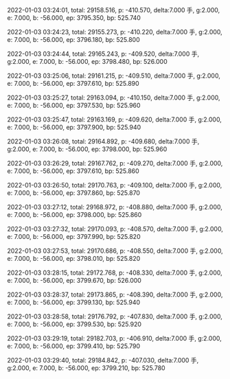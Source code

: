 2022-01-03 03:24:01, total: 29158.516, p: -410.570, delta:7.000 手, g:2.000, e: 7.000, b: -56.000, ep: 3795.350, bp: 525.740

2022-01-03 03:24:23, total: 29155.273, p: -410.220, delta:7.000 手, g:2.000, e: 7.000, b: -56.000, ep: 3796.180, bp: 525.800

2022-01-03 03:24:44, total: 29165.243, p: -409.520, delta:7.000 手, g:2.000, e: 7.000, b: -56.000, ep: 3798.480, bp: 526.000

2022-01-03 03:25:06, total: 29161.215, p: -409.510, delta:7.000 手, g:2.000, e: 7.000, b: -56.000, ep: 3797.610, bp: 525.890

2022-01-03 03:25:27, total: 29163.094, p: -410.150, delta:7.000 手, g:2.000, e: 7.000, b: -56.000, ep: 3797.530, bp: 525.960

2022-01-03 03:25:47, total: 29163.169, p: -409.620, delta:7.000 手, g:2.000, e: 7.000, b: -56.000, ep: 3797.900, bp: 525.940

2022-01-03 03:26:08, total: 29164.892, p: -409.680, delta:7.000 手, g:2.000, e: 7.000, b: -56.000, ep: 3798.000, bp: 525.960

2022-01-03 03:26:29, total: 29167.762, p: -409.270, delta:7.000 手, g:2.000, e: 7.000, b: -56.000, ep: 3797.610, bp: 525.860

2022-01-03 03:26:50, total: 29170.763, p: -409.100, delta:7.000 手, g:2.000, e: 7.000, b: -56.000, ep: 3797.860, bp: 525.870

2022-01-03 03:27:12, total: 29168.972, p: -408.880, delta:7.000 手, g:2.000, e: 7.000, b: -56.000, ep: 3798.000, bp: 525.860

2022-01-03 03:27:32, total: 29170.093, p: -408.570, delta:7.000 手, g:2.000, e: 7.000, b: -56.000, ep: 3797.990, bp: 525.820

2022-01-03 03:27:53, total: 29170.686, p: -408.550, delta:7.000 手, g:2.000, e: 7.000, b: -56.000, ep: 3798.010, bp: 525.820

2022-01-03 03:28:15, total: 29172.768, p: -408.330, delta:7.000 手, g:2.000, e: 7.000, b: -56.000, ep: 3799.670, bp: 526.000

2022-01-03 03:28:37, total: 29173.865, p: -408.390, delta:7.000 手, g:2.000, e: 7.000, b: -56.000, ep: 3799.130, bp: 525.940

2022-01-03 03:28:58, total: 29176.792, p: -407.830, delta:7.000 手, g:2.000, e: 7.000, b: -56.000, ep: 3799.530, bp: 525.920

2022-01-03 03:29:19, total: 29182.703, p: -406.910, delta:7.000 手, g:2.000, e: 7.000, b: -56.000, ep: 3799.410, bp: 525.790

2022-01-03 03:29:40, total: 29184.842, p: -407.030, delta:7.000 手, g:2.000, e: 7.000, b: -56.000, ep: 3799.210, bp: 525.780